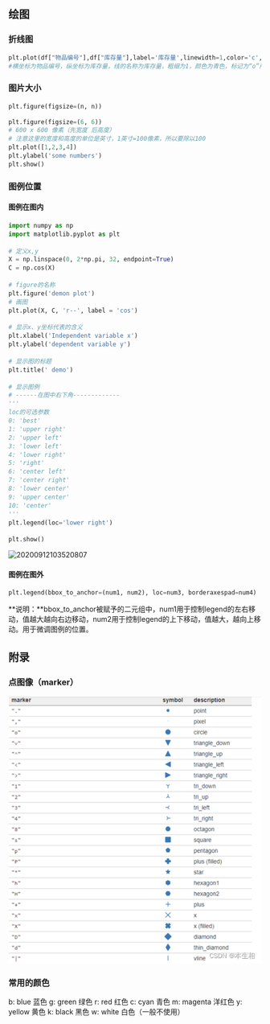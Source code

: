 ## 绘图

### 折线图

```python
plt.plot(df["物品编号"],df["库存量"],label='库存量',linewidth=1,color='c',marker='o',markerfacecolor='blue',markersize=5)
#横坐标为物品编号，纵坐标为库存量，线的名称为库存量，粗细为1，颜色为青色，标记为“o”所代表的图形（会在后面详细介绍），颜色为蓝色，大小为5
```



### 图片大小

```python
plt.figure(figsize=(n, n))
```

```python
plt.figure(figsize=(6, 6))
# 600 x 600 像素（先宽度 后高度）
# 注意这里的宽度和高度的单位是英寸，1英寸=100像素，所以要除以100
plt.plot([1,2,3,4])
plt.ylabel('some numbers')
plt.show()

```



### 图例位置

#### 图例在图内

```python
import numpy as np
import matplotlib.pyplot as plt
 
# 定义x,y
X = np.linspace(0, 2*np.pi, 32, endpoint=True)
C = np.cos(X)
 
# figure的名称
plt.figure('demon plot')
# 画图
plt.plot(X, C, 'r--', label = 'cos')
 
# 显示x、y坐标代表的含义
plt.xlabel('Independent variable x')
plt.ylabel('dependent variable y')
 
# 显示图的标题
plt.title(' demo')
 
# 显示图例
# ------在图中右下角-------------
'''
loc的可选参数
0: 'best'
1: 'upper right'
2: 'upper left'
3: 'lower left'    
4: 'lower right'
5: 'right'
6: 'center left'   
7: 'center right'
8: 'lower center'
9: 'upper center'
10: 'center'
'''
plt.legend(loc='lower right')
 
plt.show()
```

![20200912103520807](../../../../20200912103520807.png)

#### 图例在图外

```python
plt.legend(bbox_to_anchor=(num1, num2), loc=num3, borderaxespad=num4)
```

**说明：**bbox_to_anchor被赋予的二元组中，num1用于控制legend的左右移动，值越大越向右边移动，num2用于控制legend的上下移动，值越大，越向上移动。用于微调图例的位置。



## 附录

### 点图像（marker）

![在这里插入图片描述](https://raw.githubusercontent.com/HXiudi/MK_picture/master/img202304052054576.png)

### 常用的颜色

b: blue 蓝色
g: green 绿色
r: red 红色
c: cyan 青色
m: magenta 洋红色
y: yellow 黄色
k: black 黑色
w: white 白色（一般不使用）